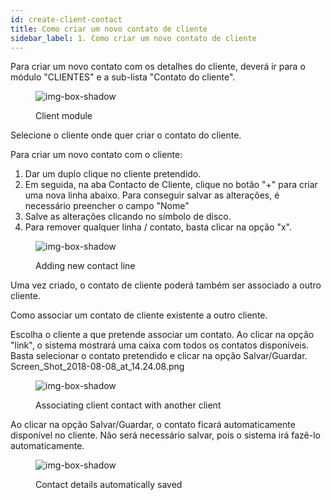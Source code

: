 ```yaml
---
id: create-client-contact
title: Como criar um novo contato de cliente
sidebar_label: 1. Como criar um novo contato de cliente
---
```


Para criar um novo contato com os detalhes do cliente, deverá ir para o módulo "CLIENTES" e a sub-lista "Contato do cliente".

<figure>

![img-box-shadow](/img/university/crm/crm-client1-1.png)
<figcaption>Client module</figcaption>
</figure>

Selecione o cliente onde quer criar o contato do cliente.

Para criar um novo contato com o cliente:

1. Dar um duplo clique no cliente pretendido.
2. Em seguida, na aba Contacto de Cliente, clique no botão "+" para criar uma nova linha abaixo.
Para conseguir salvar as alterações, é necessário preencher o campo "Nome"
3. Salve as alterações clicando no símbolo de disco.
4. Para remover qualquer linha / contato, basta clicar na opção "x".

<figure>

![img-box-shadow](/img/university/crm/crm-client1-2.png)
<figcaption>Adding new contact line</figcaption>
</figure>

Uma vez criado, o contato de cliente poderá também ser associado a outro cliente.

Como associar um contato de cliente existente a outro cliente.

Escolha o cliente a que pretende associar um contato.
Ao clicar na opção "link", o sistema mostrará uma caixa com todos os contatos disponíveis. Basta selecionar o contato pretendido e clicar na opção Salvar/Guardar.
Screen_Shot_2018-08-08_at_14.24.08.png

<figure>

![img-box-shadow](/img/university/crm/crm-client1-3.png)
<figcaption>Associating client contact with another client</figcaption>
</figure>

Ao clicar na opção Salvar/Guardar, o contato ficará automaticamente disponível no cliente.
Não será necessário salvar, pois o sistema irá fazê-lo automaticamente. 
<figure>

![img-box-shadow](/img/university/crm/crm-client1-4.png)
<figcaption>Contact details automatically saved</figcaption>
</figure>

